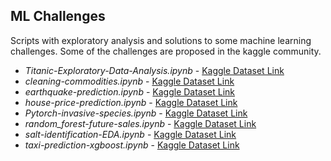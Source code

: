 ## ML Challenges
Scripts with exploratory analysis and solutions to some machine learning challenges. Some of the challenges are proposed in the kaggle community.

* *Titanic-Exploratory-Data-Analysis.ipynb* - [Kaggle Dataset Link](https://www.kaggle.com/c/titanic)
* *cleaning-commodities.ipynb* - [Kaggle Dataset Link](https://www.kaggle.com/unitednations/international-energy-statistics)
* *earthquake-prediction.ipynb* - [Kaggle Dataset Link](https://www.kaggle.com/c/LANL-Earthquake-Prediction)
* *house-price-prediction.ipynb* - [Kaggle Dataset Link](https://www.kaggle.com/c/house-prices-advanced-regression-techniques)
* *Pytorch-invasive-species.ipynb* - [Kaggle Dataset Link](https://www.kaggle.com/c/invasive-species-monitoring)
* *random_forest-future-sales.ipynb* - [Kaggle Dataset Link](https://www.kaggle.com/c/competitive-data-science-predict-future-sales)
* *salt-identification-EDA.ipynb* - [Kaggle Dataset Link](https://www.kaggle.com/c/tgs-salt-identification-challenge)
* *taxi-prediction-xgboost.ipynb* - [Kaggle Dataset Link](https://www.kaggle.com/c/nyc-taxi-trip-duration)

